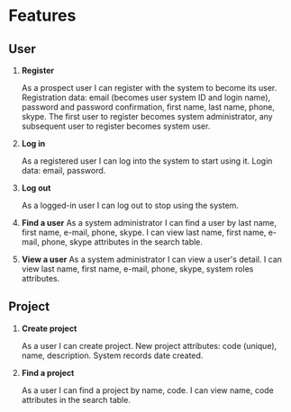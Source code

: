 Features
========

User
----

1. __Register__

	As a prospect user I can register with the system to become its user.
Registration data: email (becomes user system ID and login name),
password and password confirmation, first name, last name, phone, skype.
The first user to register becomes system administrator, 
any subsequent user to register becomes system user.

1. __Log in__

	As a registered user I can log into the system to start using it.
Login data: email, password.

1. __Log out__

	As a logged-in user I can log out to stop using the system.

1. __Find a user__
	As a system administrator I can find a user by 
last name, first name, e-mail, phone, skype.
I can view last name, first name, e-mail, phone, skype
attributes in the search table.

1. __View a user__
	As a system administrator I can view a user's detail.
I can view last name, first name, e-mail, phone, skype, system roles
attributes.

Project
-------

1. __Create project__

	As a user I can create project.
New project attributes: code (unique), name, description.
System records date created.

1. __Find a project__

	As a user I can find a project by name, code.
I can view name, code attributes in the search table.
